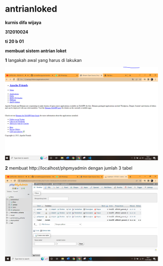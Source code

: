 # antrianloked

**kurnis difa wijaya**

**312010024**

**ti 20 b 01**

**membuat sistem antrian loket**

**1** langakah awal yang harus di lakukan

![memindahkan data menjadi satu](capture.PNG)

**2** membuat http://localhost/phpmyadmin dengan jumlah 3 tabel

![localhost php my admin](capture2.PNG)